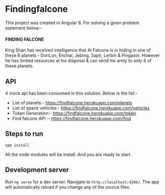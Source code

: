 # Findingfalcone

This project was created in Angular 8. For solving a given problem statement below:-

#### FINDING FALCONE
King Shan has received intelligence that Al Falcone is in hiding in one of these 6 planets - DonLon, Enchai, Jebing,
Sapir, Lerbin & Pingasor. However he has limited resources at his disposal & can send his army to only 4 of these
planets.


## API 

4 mock api has been consumed in this solution. Below is the list:-
* List of planets:- https://findfalcone.herokuapp.com/planets
* List of space vehicles:- https://findfalcone.herokuapp.com/vehicles
* Token Generation:- https://findfalcone.herokuapp.com/token
* Find falcone API :- https://findfalcone.herokuapp.com/find
 
    
## Steps to run

`npm install`

All the node modules will be install. And you are ready to start.

## Development server

Run `ng serve` for a dev server. Navigate to `http://localhost:4200/`. The app will automatically reload if you change any of the source files.





